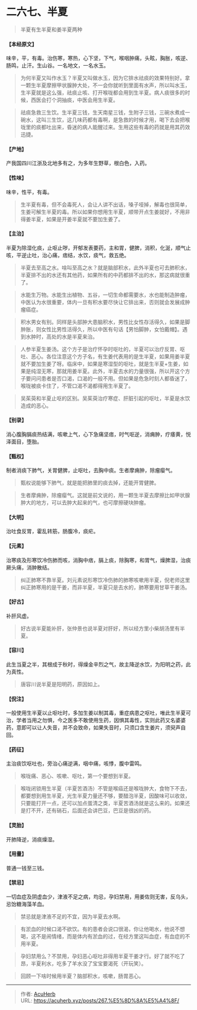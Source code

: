 # 二六七、半夏


> 半夏有生半夏和姜半夏两种

#### 【本经原文】
味辛，平，有毒。治伤寒，寒热，心下坚，下气，喉咽肿痛，头眩，胸胀，咳逆、肠鸣，止汗。生山谷。一名地文，一名水玉。

> 为何半夏又叫作水玉？半夏又叫做水玉，因为它排水祛痰的效果特别好。拿一颗生半夏摩擦甲状腺肿大处，不一会你就听到里面有水声，所以叫水玉，生半夏就是这么强，祛痰止咳、打开喉咙都会用到生半夏。病人痰很多的时候，西医会打个洞抽痰，中医会用生半夏。

> 祛痰急救三生饮。生半夏三钱，生天南星三钱，生附子三钱，三碗水煮成一碗水，这叫三生饮，这几味药都有毒啊，是急救的时候才用，喝下去会把喉咙里的痰都吐出来，昏迷的病人能醒过来。生用这些有毒的药就是用其药效迅捷。

#### 【产地】
产我国四川江浙及北地多有之，为多年生野草，根白色，入药。
#### 【性味】
味辛，性平，有毒。

> 生半夏有毒，但不会毒死人，会让人讲不出话，嗓子哑掉，解毒也很简单，生姜可解生半夏的毒。所以如果你想用生半夏，顺带开点生姜就好，不用非得姜半夏，如果是开姜半夏就不要加生姜了。

#### 【主治】
半夏为除湿化痰，止呕止哕，开郁发表要药，主和胃，健脾，消积，化涎，顺气止咳，平逆止吐，治心痛，痞结，水饮，痰气，救五绝。

> 半夏去至高之水。啥叫至高之水？就是脑部积水，此外半夏也可去肺积水，半夏排不出的水还有其他药，如果所有的中药都排不出的水，那这病就很重了。

> 水能生万物。水能生出植物、五谷，一切生命都需要水，水也能制造肿瘤，中医认为水很重要，体内一旦有积水要尽快让它排出来，否则就会发展成肿瘤癌症。

> 积水男女有别。同样是头部肿大患脑积水，男性比女性存活得久，如果是脚肿胀，则女性比男性活得久，所以中医有句话【男怕脚肿，女怕戴帽】。遇到水肿时，高处的水是半夏来治。

> 人参半夏生姜汤。这个方子是治疗怀孕时呕吐的，半夏可以治疗反胃、呕吐、恶心。各位注意这个方子名，有生姜代表用的是生半夏，如果用姜半夏就不要加生姜了呀。临床中，如果是寒湿型的呕吐，就是生半夏+生姜，如果是纯湿无寒，那就用姜半夏。此外，半夏去水的力量很强，所以开这个方子要问问患者是否口渴，口渴的一般不用。但如果是危急时刻人都昏迷了，喉咙被痰卡住了，不管口渴不渴都得用生半夏了。

> 吴茱萸和半夏止呕的区别。吴茱萸治疗寒症、肝脏引起的呕吐，半夏是水饮造成的恶心。

#### 【别录】
消心腹胸膈痰热结满，咳嗽上气，心下急痛坚痞，时气呕逆，消痈肿，疗痿黄，悦泽面目，堕胎。
#### 【甄权】
制者消痰下肺气，关胃健脾，止呕吐，去胸中痰。生者摩痈肿，除瘤瘿气。

> 甄权说能够下肺气，就是能把肺里的痰去掉，还能开胃健脾。

> 生者摩痈肿，除瘤瘿气。这就是前文说的，用一颗生半夏去摩擦比如甲状腺肿大的地方，可以去肿大起来的气，也可摩擦硬块肿瘤。

#### 【大明】
治吐食反胃，霍乱转筋，肠腹冷，痰疟。
#### 【元素】
治寒痰及形寒饮冷伤肺而咳，消胸中痞，膈上痰，除胸寒，和胃气，燥脾湿，治痰厥头痛，消肿散结。

> 纠正肺寒不靠半夏。刘元素说形寒饮冷伤肺的肺寒咳嗽用半夏，倪老师这里纠正肺寒用的是干姜，而非半夏，半夏只是去水的，肺寒要用甘草干姜汤。

#### 【好古】
补肝风虚。

> 好古说半夏能补肝，张仲景也说半夏对肝好，所以经方里小柴胡汤里有半夏。

#### 【容川】
此生当夏之半，其根成于秋时，得燥金辛烈之气，故主降逆水饮，为阳明之药，此为真性。

> 唐容川说半夏是阳明药，原因如上。

#### 【倪注】
一般使用生半夏以止呕吐时，多加生姜以制其毒，重症病患之呕吐，唯此生半夏可治，学者当用之勿惧，今之医多不敢使用生药，因惧其毒性，实则此药又名婆婆药，意即可以让人失音，并不会致命，如果失音时，只须口含生姜片，须臾声自回。
#### 【药征】
主治痰饮呕吐也，旁治心痛逆满，咽中痛，咳悸，腹中雷鸣。

> 喉咙痛、恶心、咳嗽、呕吐，第一个要想到半夏。

> 喉咙闭锁用生半夏（半夏苦酒汤）不管是喉癌还是喉咙肿大，食物下不去，都要想到用生半夏，光生半夏力量还不够，要醋泡半夏，因酸味可以收敛，只要能打开一点，还可以加点蛋清之类，半夏苦酒汤就是这么来的。如果还是打不开，还有硝石，后面还会讲巴豆，巴豆是很凶的药。

#### 【灵胎】
开肺降逆，消痰燥湿。
#### 【用量】
普通一钱至三钱。
#### 【禁忌】
一切血症及阴虚血少，津液不足之病，均忌，孕妇禁用，用姜佐则无害，反乌头，忌饴糖海藻羊血。

> 禁忌就是津液不足的不宜，因为半夏去水啊。

> 有淤血的时候口渴不欲饮。有的患者会说口很渴，你让他喝水，他说不想喝，这不是闹情绪，而是体内有淤血的过，在经方里这叫血症，有血症的不用半夏。

> 孕妇禁用么？不禁用，孕妇恶心呕吐非得用半夏干姜才行。好了就不吃了昂，半夏利水，吃多了羊水没了宝宝要渴死（开玩笑）。

> 回顾一下啥时候用半夏？脑部积水，咳嗽，肠胃恶心。

---

> 作者: [AcuHerb](https://acuherb.xyz)  
> URL: https://acuherb.xyz/posts/267.%E5%8D%8A%E5%A4%8F/  

